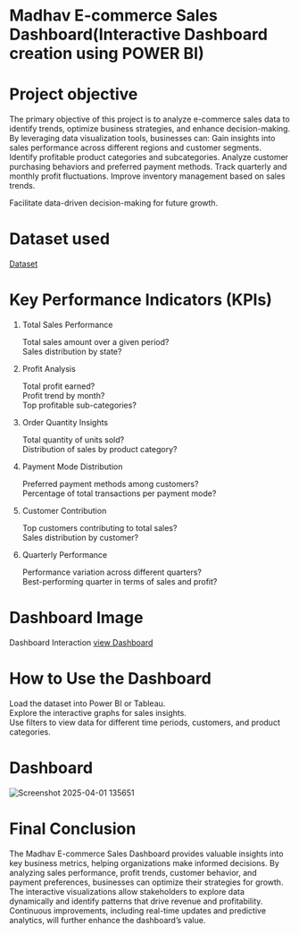 # Madhav E-commerce Sales Dashboard(Interactive Dashboard creation using POWER BI)
# Project objective 
The primary objective of this project is to analyze e-commerce sales data to identify trends, optimize business strategies, and enhance decision-making. By leveraging data visualization tools, businesses can:
Gain insights into sales performance across different regions and customer segments.
Identify profitable product categories and subcategories.
Analyze customer purchasing behaviors and preferred payment methods.
Track quarterly and monthly profit fluctuations.
Improve inventory management based on sales trends.

Facilitate data-driven decision-making for future growth.

# Dataset used
<a href="https://github.com/Pratibha2208/Data-Ananlysis-Dashboard/commit/deb00b36dd8731adf68da784606f16aee627cb15">Dataset</a>

# Key Performance Indicators (KPIs)

1. Total Sales Performance
   
   Total sales amount over a given period?<br>Sales distribution by state?

2. Profit Analysis
   
   Total profit earned?<br>Profit trend by month?<br>Top profitable sub-categories?

3. Order Quantity Insights

   Total quantity of units sold?<br>Distribution of sales by product category?

4. Payment Mode Distribution

   Preferred payment methods among customers?<br>Percentage of total transactions per payment mode?

5. Customer Contribution

   Top customers contributing to total sales?<br>Sales distribution by customer?

6. Quarterly Performance

   Performance variation across different quarters?<br>Best-performing quarter in terms of sales and profit?
   
# Dashboard Image
  Dashboard Interaction <a href="https://github.com/Pratibha2208/Data-Ananlysis-Dashboard/blob/main/Screenshot%202025-04-01%20135651.png">view Dashboard</a>

# How to Use the Dashboard

   Load the dataset into Power BI or Tableau.<br>Explore the interactive graphs for sales insights.<br>Use filters to view data for different time periods, customers, and product categories.

# Dashboard 
   ![Screenshot 2025-04-01 135651](https://github.com/user-attachments/assets/df505acf-d423-48a3-8235-2ed802e85911)

# Final Conclusion

The Madhav E-commerce Sales Dashboard provides valuable insights into key business metrics, helping organizations make informed decisions. By analyzing sales performance, profit trends, customer behavior, and payment preferences, businesses can optimize their strategies for growth. The interactive visualizations allow stakeholders to explore data dynamically and identify patterns that drive revenue and profitability. Continuous improvements, including real-time updates and predictive analytics, will further enhance the dashboard’s value.




